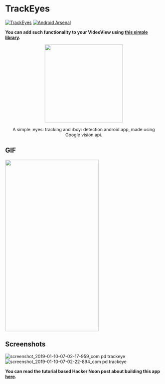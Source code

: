 # TrackEyes
[![TrackEyes](https://img.shields.io/badge/Pradyuman7-TrackEyes-red.svg?style=flat)](https://github.com/Pradyuman7/TrackEyes)
[![Android Arsenal](https://img.shields.io/badge/Android%20Arsenal-TrackEyes-brightgreen.svg?style=flat)](https://android-arsenal.com/details/3/7446)

**You can add such functionality to your VideoView using [this simple library](https://github.com/Pradyuman7/LookAtMe).**

<p align="center">
  <img width="250" height="250" src="https://user-images.githubusercontent.com/41565823/53384554-9419f300-397b-11e9-84e6-c4e01c293ea9.gif">
</p>
<p align="center">
A simple :eyes: tracking and :boy: detection android app, made using Google vision api.
</p>


## GIF
<p align="left">
  <img width="300" height="550" src="https://user-images.githubusercontent.com/41565823/53345341-f8ee3280-3914-11e9-8be4-0f4e89ae69db.gif">
</p>

## Screenshots
![screenshot_2019-01-10-07-02-17-959_com pd trackeye](https://user-images.githubusercontent.com/41565823/50949699-8978cc80-14a7-11e9-9899-b99fec80be41.jpg)
![screenshot_2019-01-10-07-02-22-894_com pd trackeye](https://user-images.githubusercontent.com/41565823/50949700-8978cc80-14a7-11e9-96e8-92eb7cfdb78f.jpg)

**You can read the tutorial based Hacker Noon post about building this app [here](https://medium.com/@pradyumandixit/make-an-eye-tracking-and-face-detection-app-as-a-beginner-d72e0139546b).**
